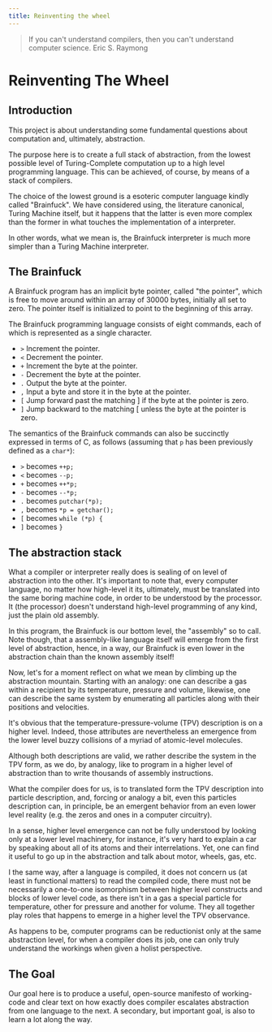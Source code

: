 ```yaml
---
title: Reinventing the wheel
---
```


> If you can't understand compilers, then you can't understand computer science.
Eric S. Raymong

# Reinventing The Wheel

## Introduction

This project is about understanding some fundamental questions about
computation and, ultimately, abstraction.

The purpose here is to create a full stack of abstraction, from the lowest
possible level of Turing-Complete computation up to a high level programming
language.  This can be achieved, of course, by means of a stack of compilers.

The choice of the lowest ground is a esoteric computer language kindly called
"Brainfuck". We have considered using, the literature canonical, Turing Machine
itself, but it happens that the latter is even more complex than the former in
what touches the implementation of a interpreter.

In other words, what we mean is, the Brainfuck interpreter is much more simpler
than a Turing Machine interpreter.

## The Brainfuck

A Brainfuck program has an implicit byte pointer, called "the pointer", which
is free to move around within an array of 30000 bytes, initially all set to
zero. The pointer itself is initialized to point to the beginning of this
array.

The Brainfuck programming language consists of eight commands, each of which is
represented as a single character.

* `>`   Increment the pointer.
* `<`   Decrement the pointer.
* `+`   Increment the byte at the pointer.
* `-`   Decrement the byte at the pointer.
* `.`   Output the byte at the pointer.
* `,`   Input a byte and store it in the byte at the pointer.
* `[`   Jump forward past the matching ] if the byte at the pointer is zero.
* `]`   Jump backward to the matching [ unless the byte at the pointer is zero.

The semantics of the Brainfuck commands can also be succinctly expressed in
terms of C, as follows (assuming that `p` has been previously defined as a
`char*`):

* `>`   becomes     `++p;`
* `<`   becomes     `--p;`
* `+`   becomes     `++*p;`
* `-`   becomes     `--*p;`
* `.`   becomes     `putchar(*p);`
* `,`   becomes     `*p = getchar();`
* `[`   becomes     `while (*p) {`
* `]`   becomes     `}`

## The abstraction stack

What a compiler or interpreter really does is sealing of on level of
abstraction into the other. It's important to note that, every computer
language, no matter how high-level it its, ultimately, must be translated into
the same boring machine code, in order to be understood by the processor. It
(the processor) doesn't understand high-level programming of any kind, just the
plain old assembly.

In this program, the Brainfuck is our bottom level, the "assembly" so to call.
Note though, that a assembly-like language itself will emerge from the first
level of abstraction, hence, in a way, our Brainfuck is even lower in the
abstraction chain than the known assembly itself!

Now, let's for a moment reflect on what we mean by climbing up the abstraction
mountain. Starting with an analogy: one can describe a gas within a recipient
by its temperature, pressure and volume, likewise, one can describe the same
system by enumerating all particles along with their positions and velocities.

It's obvious that the temperature-pressure-volume (TPV) description is on a
higher level. Indeed, those attributes are nevertheless an emergence from the
lower level buzzy collisions of a myriad of atomic-level molecules.

Although both descriptions are valid, we rather describe the system in the TPV
form, as we do, by analogy, like to program in a higher level of abstraction
than to write thousands of assembly instructions.

What the compiler does for us, is to translated form the TPV description into
particle description, and, forcing or analogy a bit, even this particles
description can, in principle, be an emergent behavior from an even lower level
reality (e.g. the zeros and ones in a computer circuitry).

In a sense, higher level emergence can not be fully understood by looking only
at a lower level machinery, for instance, it's very hard to explain a car by
speaking about all of its atoms and their interrelations. Yet, one can find it
useful to go up in the abstraction and talk about motor, wheels, gas, etc.

I the same way, after a language is compiled, it does not concern us (at least
in functional matters) to read the compiled code, there must not be necessarily
a one-to-one isomorphism between higher level constructs and blocks of lower
level code, as there isn't in a gas a special particle for temperature, other
for pressure and another for volume. They all together play roles that happens
to emerge in a higher level the TPV observance.

As happens to be, computer programs can be reductionist only at the same
abstraction level, for when a compiler does its job, one can only truly
understand the workings when given a holist perspective.

## The Goal

Our goal here is to produce a useful, open-source manifesto of working-code and
clear text on how exactly does compiler escalates abstraction from one language
to the next. A secondary, but important goal, is also to learn a lot along the
way.

